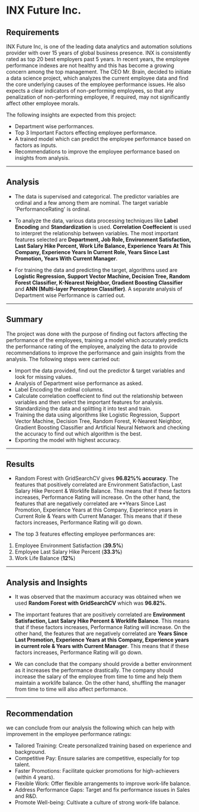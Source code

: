 # INX Future Inc.

## Requirements

INX Future Inc, is one of the leading data analytics and automation solutions provider with over 15 years of global business presence.  INX is consistently rated as top 20 best employers past 5 years. In recent years, the employee performance indexes are not healthy and this has become a growing concern among the top management. The CEO Mr. Brain, decided to initiate a data science project, which analyzes the current employee data and find the core underlying causes of the employee performance issues. He also expects a clear indicators of non-performing employees, so that any penalization of non-performing employee, if required, may not significantly affect other employee morals.

The following insights are expected from this project:

* Department wise performances.
* Top 3 Important Factors effecting employee performance.
* A trained model which can predict the employee performance based on factors as inputs.
* Recommendations to improve the employee performance based on insights from analysis.

---

## Analysis

* The data is supervised and categorical. The predictor variables are ordinal and a few among them are nominal. The target variable 'PerformanceRating' is ordinal.

* To analyze the data, various data processing techniques like **Label Encoding** and **Standardization** is used. **Correlation Coeffecient** is used to interpret the relationship between variables. The most important features selected are **Department, Job Role, Environment Satisfaction, Last Salary Hike Percent, Work Life Balance, Experience Years At This Company, Experience Years In Current Role, Years Since Last Promotion, Years With Current Manager**.

* For training the data and predicting the target, algorithms used are **Logistic Regression, Support Vector Machine, Decision Tree, Random Forest Classifier, K-Nearest Neighbor, Gradient Boosting Classifier** and **ANN (Multi-layer Perceptron Classifier)**. A separate analysis of Department wise Performance is carried out.

---

## Summary

The project was done with the purpose of finding out factors affecting the performance of the employees, training a model which accurately predicts the performance rating of the employee, analyzing the data to provide recommendations to improve the performance and gain insights from the analysis. The following steps were carried out:

* Import the data provided, find out the predictor & target variables and look for missing values.
* Analysis of Department wise performance as asked.
* Label Encoding the ordinal columns.
* Calculate correlation coeffecient to find out the relationship between variables and then select the important features for analysis.
* Standardizing the data and splitting it into test and train.
* Training the data using algorithms like Logistic Regression, Support Vector Machine, Decision Tree, Random Forest, K-Nearest Neighbor, Gradient Boosting Classifier and Artificial Neural Network and checking the accuracy to find out which algorithm is the best.
* Exporting the model with highest accuracy.

---

## Results

* Random Forest with GridSearchCV gives **96.82%% accuracy**. The features that positively correlated are Environment Satisfaction, Last Salary Hike Percent & Worklife Balance. This means that if these factors increases, Performance Rating will increase. On the other hand, the features that are negatively correlated are **Years Since Last Promotion, Experience Years at this Company, Experience years in Current Role & Years with Current Manager. This means that if these factors increases, Performance Rating will go down.

* The top 3 features effecting employee performances are:

1. Employee Environment Satisfaction (**39.5%**)
2. Employee Last Salary Hike Percent (**33.3%**)
3. Work Life Balance (**12%**)

---

## Analysis and Insights

* It was observed that the maximum accuracy was obtained when we used **Random Forest with GridSearchCV** which was **96.82%**.

* The important features that are positively correlated are **Environment Satisfaction, Last Salary Hike Percent & Worklife Balance**. This means that if these factors increases, Performance Rating will increase. On the other hand, the features that are negatively correlated are **Years Since Last Promotion, Experience Years at this Company, Experience years in current role & Years with Current Manager**. This means that if these factors increases, Performance Rating will go down.

* We can conclude that the company should provide a better environment as it increases the performance drastically. The company should increase the salary of the employee from time to time and help them maintain a worklife balance. On the other hand, shuffling the manager from time to time will also affect performance.

---

## Recommendation

we can conclude from our analysis the following which can help with improvement in the employee performance ratings:

- Tailored Training: Create personalized training based on experience and background.
- Competitive Pay: Ensure salaries are competitive, especially for top talent.
- Faster Promotions: Facilitate quicker promotions for high-achievers (within 4 years).
- Flexible Work: Offer flexible arrangements to improve work-life balance.
- Address Performance Gaps: Target and fix performance issues in Sales and R&D.
- Promote Well-being: Cultivate a culture of strong work-life balance.
